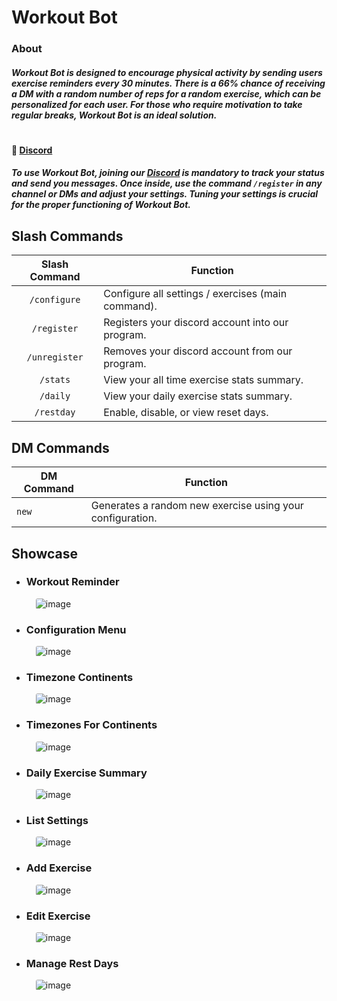 # Workout Bot
### About
##### Workout Bot is designed to encourage physical activity by sending users exercise reminders every 30 minutes. There is a 66% chance of receiving a DM with a random number of reps for a random exercise, which can be personalized for each user. For those who require motivation to take regular breaks, Workout Bot is an ideal solution.

# 
#### 🔗 [**Discord**](https://discord.gg/aX2UXKPsPX)

##### To use Workout Bot, joining our [Discord](https://discord.gg/aX2UXKPsPX) is mandatory to track your status and send you messages. Once inside, use the command `/register` in any channel or DMs and adjust your settings. Tuning your settings is crucial for the proper functioning of Workout Bot.


## Slash Commands
| Slash Command | Function |
| :-------: | -------- |
| `/configure` |Configure all settings / exercises (main command). |
| `/register` | Registers your discord account into our program. |
| `/unregister` | Removes your discord account from our program. |
| `/stats` | View your all time exercise stats summary. |
| `/daily` | View your daily exercise stats summary. |
| `/restday` | Enable, disable, or view reset days. |


## DM Commands
| DM Command | Function |
| ------- | -------- |
| `new` | Generates a random new exercise using your configuration. |

## Showcase
* ### Workout Reminder
  <img src="https://media.discordapp.net/attachments/1027817138095915068/1089328546184433794/workout_reminders.png?width=300&height=236" alt="image" style="margin-left: 15px; border-radius: 3px;"/>

* ### Configuration Menu
  <img src="https://media.discordapp.net/attachments/1027817138095915068/1089328544569643048/configuration_menu.png?width=300&height=160" alt="image" style="margin-left: 15px; border-radius: 3px;"/>
  

* ### Timezone Continents
  <img src="https://media.discordapp.net/attachments/1027817138095915068/1089328545064558622/configure_timezone_continent.png?width=300&height=165" alt="image" style="margin-left: 15px; border-radius: 3px;"/>
  
* ### Timezones For Continents
  <img src="https://media.discordapp.net/attachments/1027817138095915068/1089328544838062200/configure_timezone.png?width=300&height=140" alt="image" style="margin-left: 15px; border-radius: 3px;"/>
  
* ### Daily Exercise Summary
  <img src="https://media.discordapp.net/attachments/1027817138095915068/1089328545353961482/daily_summary.png?width=300&height=236" alt="image" style="margin-left: 15px; border-radius: 3px;"/>
  
* ### List Settings
  <img src="https://media.discordapp.net/attachments/1027817138095915068/1089328545899237466/view_settings.png?width=300&height=358" alt="image" style="margin-left: 15px; border-radius: 3px;"/>
  
  
* ### Add Exercise
  <img src="https://media.discordapp.net/attachments/1027817138095915068/1089328544292806756/add_exercises.png?width=300&height=355" alt="image" style="margin-left: 15px; border-radius: 3px;"/>
  
  
* ### Edit Exercise
  <img src="https://media.discordapp.net/attachments/1027817138095915068/1089328545630789722/manage_exercise.png?width=300&height=116" alt="image" style="margin-left: 15px; border-radius: 3px;"/>
  
* ### Manage Rest Days
  <img src="https://media.discordapp.net/attachments/1027817138095915068/1089336435812876469/rest_day.png?width=300&height=110" alt="image" style="margin-left: 15px; border-radius: 3px;"/>